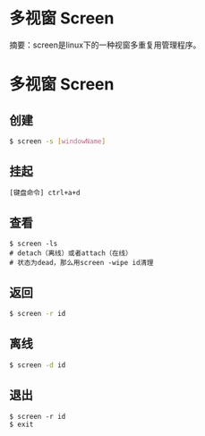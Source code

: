 # 多视窗 Screen

摘要：screen是linux下的一种视窗多重复用管理程序。
<!--more-->

# 多视窗 Screen
## 创建
```bash
$ screen -s [windowName]
```

## 挂起
```bash
[键盘命令] ctrl+a+d
```

## 查看
```
$ screen -ls
# detach（离线）或者attach（在线）
# 状态为dead，那么用screen -wipe id清理
```

## 返回
```bash
$ screen -r id
```

## 离线
```bash
$ screen -d id
```

## 退出
```basg
$ screen -r id
$ exit
```


